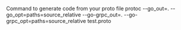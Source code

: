 Command to generate code from your proto file
protoc --go_out=. --go_opt=paths=source_relative --go-grpc_out=. --go-grpc_opt=paths=source_relative test.proto
